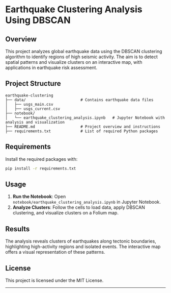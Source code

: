 

# Earthquake Clustering Analysis Using DBSCAN

## Overview
This project analyzes global earthquake data using the DBSCAN clustering algorithm to identify regions of high seismic activity. The aim is to detect spatial patterns and visualize clusters on an interactive map, with applications in earthquake risk assessment.

## Project Structure
```
earthquake-clustering
├── data/                        # Contains earthquake data files
│   ├── usgs_main.csv
│   ├── usgs_current.csv
├── notebook/
│   └── earthquake_clustering_analysis.ipynb   # Jupyter Notebook with analysis and visualization
├── README.md                    # Project overview and instructions
├── requirements.txt             # List of required Python packages

```

## Requirements
Install the required packages with:
```bash
pip install -r requirements.txt
```

## Usage
1. **Run the Notebook**: Open `notebook/earthquake_clustering_analysis.ipynb` in Jupyter Notebook.
2. **Analyze Clusters**: Follow the cells to load data, apply DBSCAN clustering, and visualize clusters on a Folium map.

## Results
The analysis reveals clusters of earthquakes along tectonic boundaries, highlighting high-activity regions and isolated events. The interactive map offers a visual representation of these patterns.

## License
This project is licensed under the MIT License.

---
